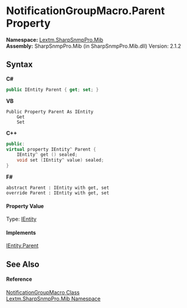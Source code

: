 # NotificationGroupMacro.Parent Property 
 

**Namespace:**&nbsp;<a href="N_Lextm_SharpSnmpPro_Mib">Lextm.SharpSnmpPro.Mib</a><br />**Assembly:**&nbsp;SharpSnmpPro.Mib (in SharpSnmpPro.Mib.dll) Version: 2.1.2

## Syntax

**C#**<br />
``` C#
public IEntity Parent { get; set; }
```

**VB**<br />
``` VB
Public Property Parent As IEntity
	Get
	Set
```

**C++**<br />
``` C++
public:
virtual property IEntity^ Parent {
	IEntity^ get () sealed;
	void set (IEntity^ value) sealed;
}
```

**F#**<br />
``` F#
abstract Parent : IEntity with get, set
override Parent : IEntity with get, set
```


#### Property Value
Type: <a href="T_Lextm_SharpSnmpPro_Mib_IEntity">IEntity</a>

#### Implements
<a href="P_Lextm_SharpSnmpPro_Mib_IEntity_Parent">IEntity.Parent</a><br />

## See Also


#### Reference
<a href="T_Lextm_SharpSnmpPro_Mib_NotificationGroupMacro">NotificationGroupMacro Class</a><br /><a href="N_Lextm_SharpSnmpPro_Mib">Lextm.SharpSnmpPro.Mib Namespace</a><br />